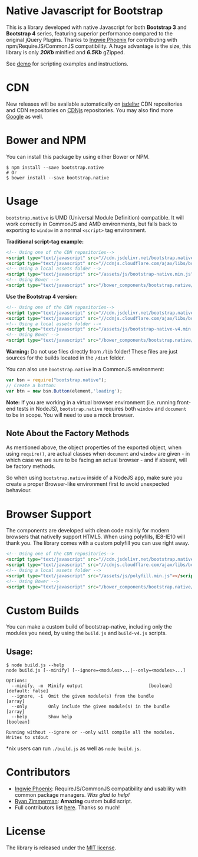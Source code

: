 # Native Javascript for Bootstrap
This is a library developed with native Javascript for both <strong>Bootstrap 3</strong> and <strong>Bootstrap 4</strong> series, featuring superior performance compared to the original jQuery Plugins. Thanks to [Ingwie Phoenix](https://github.com/IngwiePhoenix) for contributing with npm/RequireJS/CommonJS compatibility. A huge advantage is the size, this library is only ***20Kb*** minified and ***6.5Kb*** gZipped.

See <a href="http://thednp.github.io/bootstrap.native/">demo</a> for scripting examples and instructions.

# CDN
New releases will be available automatically on <a href="http://www.jsdelivr.com/#!bootstrap.native">jsdelivr</a> CDN repositories and CDN repositories on <a href="https://cdnjs.com/libraries/bootstrap.native">CDNjs</a> repositories. You may also find more <a href="https://www.google.com/search?q=bootstrap+native+cdn" target="_blank">Google</a> as well.

# Bower and NPM
You can install this package by using either Bower or NPM.

```
$ npm install --save bootstrap.native
# Or
$ bower install --save bootstrap.native
```

# Usage

`bootstrap.native` is UMD (Universal Module Definition) compatible. It will work correctly in CommonJS and AMD environments, but falls back to exporting to `window` in a normal `<script>` tag environment.

**Traditional script-tag example:**

```html
<!-- Using one of the CDN repositories-->
<script type="text/javascript" src="//cdn.jsdelivr.net/bootstrap.native/2.0.4/bootstrap-native.min.js"></script>
<script type="text/javascript" src="//cdnjs.cloudflare.com/ajax/libs/bootstrap.native/2.0.4/bootstrap-native.min.js"></script>
<!-- Using a local assets folder -->
<script type="text/javascript" src="/assets/js/bootstrap-native.min.js"></script>
<!-- Using Bower -->
<script type="text/javascript" src="/bower_components/bootstrap.native/dist/bootstrap-native.min.js"></script>
```

**Use the Bootstrap 4 version:**

```html
<!-- Using one of the CDN repositories-->
<script type="text/javascript" src="//cdn.jsdelivr.net/bootstrap.native/2.0.4/bootstrap-native-v4.min.js"></script>
<script type="text/javascript" src="//cdnjs.cloudflare.com/ajax/libs/bootstrap.native/2.0.4/bootstrap-native-v4.min.js"></script>
<!-- Using a local assets folder -->
<script type="text/javascript" src="/assets/js/bootstrap-native-v4.min.js"></script>
<!-- Using Bower -->
<script type="text/javascript" src="/bower_components/bootstrap.native/dist/bootstrap-native-v4.min.js"></script>
```

**Warning:** Do not use files directly from `/lib` folder! These files are just sources for the builds located in the `/dist` folder.

You can also use `bootstrap.native` in a CommonJS environment:

```js
var bsn = require("bootstrap.native");
// Create a button:
var btn = new bsn.Button(element,'loading');
```

**Note:** If you are working in a virtual browser environment (i.e. running front-end tests in NodeJS), `bootstrap.native` requires both `window` and `document` to be in scope. You will need to use a mock browser.


## Note About the Factory Methods
As mentioned above, the object properties of the exported object, when using `require()`, are actual classes when `document` and `window` are given - in which case we are sure to be facing an actual browser - and if absent, will be factory methods.

So when using `bootstrap.native` inside of a NodeJS app, make sure you create a proper Browser-like environment first to avoid unexpected behaviour.

# Browser Support
The components are developed with clean code mainly for modern browsers that nativelly support HTML5. When using polyfills, IE8-IE10 will thank you. The library comes with a custom polyfill you can use right away.

```html
<!-- Using one of the CDN repositories-->
<script type="text/javascript" src="//cdn.jsdelivr.net/bootstrap.native/2.0.4/polyfill.min.js"></script>
<script type="text/javascript" src="//cdnjs.cloudflare.com/ajax/libs/bootstrap.native/2.0.4/polyfill.min.js"></script>
<!-- Using a local assets folder -->
<script type="text/javascript" src="/assets/js/polyfill.min.js"></script>
<!-- Using Bower -->
<script type="text/javascript" src="/bower_components/bootstrap.native/dist/polyfill.min.js"></script>
```

# Custom Builds
You can make a custom build of bootstrap-native, including only the modules you need, by using the `build.js` and `build-v4.js` scripts.

## Usage:
```
$ node build.js --help
node build.js [--minify] [--ignore=<modules>...|--only=<modules>...]

Options:
  --minify, -m  Minify output                         [boolean] [default: false]
  --ignore, -i  Omit the given module(s) from the bundle                 [array]
  --only        Only include the given module(s) in the bundle           [array]
  --help        Show help                                              [boolean]

Running without --ignore or --only will compile all the modules.
Writes to stdout
```

\*nix users can run `./build.js` as well as `node build.js`.

# Contributors
- [Ingwie Phoenix](https://github.com/IngwiePhoenix): RequireJS/CommonJS compatibility and usability with common package managers. _Was glad to help!_
- [Ryan Zimmerman](https://github.com/RyanZim): **Amazing** custom build script.
- Full contributors list [here](https://github.com/thednp/bootstrap.native/graphs/contributors). Thanks so much!

# License
The library is released under the [MIT license](https://github.com/thednp/bootstrap.native/blob/master/LICENSE).
